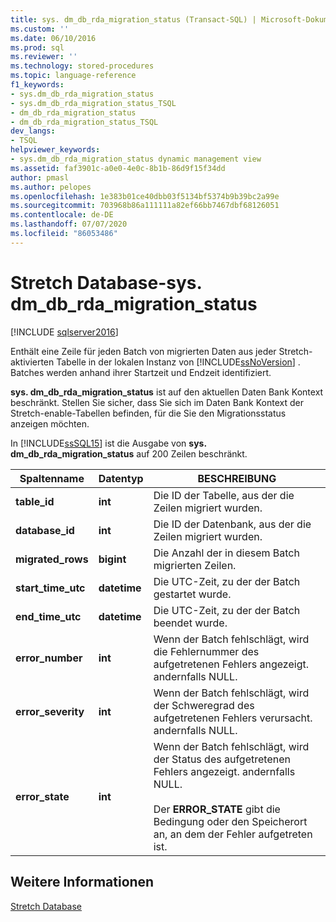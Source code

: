 ```yaml
---
title: sys. dm_db_rda_migration_status (Transact-SQL) | Microsoft-Dokumentation
ms.custom: ''
ms.date: 06/10/2016
ms.prod: sql
ms.reviewer: ''
ms.technology: stored-procedures
ms.topic: language-reference
f1_keywords:
- sys.dm_db_rda_migration_status
- sys.dm_db_rda_migration_status_TSQL
- dm_db_rda_migration_status
- dm_db_rda_migration_status_TSQL
dev_langs:
- TSQL
helpviewer_keywords:
- sys.dm_db_rda_migration_status dynamic management view
ms.assetid: faf3901c-a0e0-4e0c-8b1b-86d9f15f34dd
author: pmasl
ms.author: pelopes
ms.openlocfilehash: 1e383b01ce40dbb03f5134bf5374b9b39bc2a99e
ms.sourcegitcommit: 703968b86a111111a82ef66bb7467dbf68126051
ms.contentlocale: de-DE
ms.lasthandoff: 07/07/2020
ms.locfileid: "86053486"
---
```

# <a name="stretch-database---sysdm_db_rda_migration_status"></a>Stretch Database-sys. dm_db_rda_migration_status
[!INCLUDE [sqlserver2016](../../includes/applies-to-version/sqlserver2016.md)]

  Enthält eine Zeile für jeden Batch von migrierten Daten aus jeder Stretch-aktivierten Tabelle in der lokalen Instanz von [!INCLUDE[ssNoVersion](../../includes/ssnoversion-md.md)] . Batches werden anhand ihrer Startzeit und Endzeit identifiziert.  
  
 **sys. dm_db_rda_migration_status** ist auf den aktuellen Daten Bank Kontext beschränkt. Stellen Sie sicher, dass Sie sich im Daten Bank Kontext der Stretch-enable-Tabellen befinden, für die Sie den Migrationsstatus anzeigen möchten.  
  
 In [!INCLUDE[ssSQL15](../../includes/sssql15-md.md)] ist die Ausgabe von **sys. dm_db_rda_migration_status** auf 200 Zeilen beschränkt.  
  
|Spaltenname|Datentyp|BESCHREIBUNG|  
|-----------------|---------------|-----------------|  
|**table_id**|**int**|Die ID der Tabelle, aus der die Zeilen migriert wurden.|  
|**database_id**|**int**|Die ID der Datenbank, aus der die Zeilen migriert wurden.|  
|**migrated_rows**|**bigint**|Die Anzahl der in diesem Batch migrierten Zeilen.|  
|**start_time_utc**|**datetime**|Die UTC-Zeit, zu der der Batch gestartet wurde.|  
|**end_time_utc**|**datetime**|Die UTC-Zeit, zu der der Batch beendet wurde.|  
|**error_number**|**int**|Wenn der Batch fehlschlägt, wird die Fehlernummer des aufgetretenen Fehlers angezeigt. andernfalls NULL.|  
|**error_severity**|**int**|Wenn der Batch fehlschlägt, wird der Schweregrad des aufgetretenen Fehlers verursacht. andernfalls NULL.|  
|**error_state**|**int**|Wenn der Batch fehlschlägt, wird der Status des aufgetretenen Fehlers angezeigt. andernfalls NULL.<br /><br /> Der **ERROR_STATE** gibt die Bedingung oder den Speicherort an, an dem der Fehler aufgetreten ist.|  
  
## <a name="see-also"></a>Weitere Informationen  
 [Stretch Database](../../sql-server/stretch-database/stretch-database.md)  
  
  
